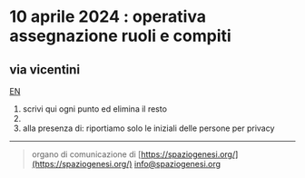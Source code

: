<!-- Matomo -->
<script>
  var _paq = window._paq = window._paq || [];
  /* tracker methods like "setCustomDimension" should be called before "trackPageView" */
  _paq.push(['trackPageView']);
  _paq.push(['enableLinkTracking']);
  (function() {
    var u="//matomodocker.azurewebsites.net/";
    _paq.push(['setTrackerUrl', u+'matomo.php']);
    _paq.push(['setSiteId', '7']);
    var d=document, g=d.createElement('script'), s=d.getElementsByTagName('script')[0];
    g.async=true; g.src=u+'matomo.js'; s.parentNode.insertBefore(g,s);
  })();
</script>
<!-- End Matomo Code -->

# 10 aprile 2024 : operativa assegnazione ruoli e compiti
## via vicentini
[EN](https://spazio--genesi-github-io.translate.goog/sg_assemblee/verbali/240410.html?_x_tr_sl=it&_x_tr_tl=en&_x_tr_hl=it&_x_tr_pto=wapp)
1. scrivi qui ogni punto ed elimina il resto
2. 
16. alla presenza di:
riportiamo solo le iniziali delle persone per privacy

---
> organo di comunicazione di [https://spaziogenesi.org/](https://spaziogenesi.org/) info@spaziogenesi.org
